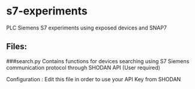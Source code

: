 # s7-experiments
PLC Siemens S7 experiments using exposed devices and SNAP7

## Files:

###search.py 
Contains functions for devices searching using 
S7 Siemens communication protocol through SHODAN API (User required)

Configuration : Edit this file in order to use your API Key from SHODAN


